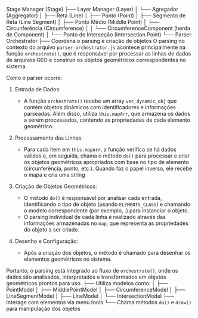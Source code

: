 Stage Manager (Stage)
   ├── Layer Manager (Layer)
   │   └── Agregador (Aggregator)
   │       ├── Reta (Line)
   │       ├── Ponto (Point)
   │       ├── Segmento de Reta (Line Segment)
   │       ├── Ponto Médio (Middle Point)
   │       ├── Circunferência (Circumference)
   │       │   └── CircumferenceComponent (herda de Component)
   │       └── Ponto de Interseção (Intersection Point)
   └── Parser Orchestrator
           ├── Coordena o parsing e criação de objetos
             O parsing no contexto do arquivo `parser-orchestrator.js` acontece principalmente na função `orchestrate()`, que é responsável por processar as linhas de dados de arquivos GEO e construir os objetos geométricos correspondentes no sistema.

Como o parser ocorre:

1. Entrada de Dados:
   - A função `orchestrate()` recebe um array `vec_dynamic_obj` que contém objetos dinâmicos com identificadores e informações parseadas. Além disso, utiliza `this.mapArr`, que armazena os dados a serem processados, contendo as propriedades de cada elemento geométrico.

2. Processamento das Linhas:
   - Para cada item em `this.mapArr`, a função verifica se há dados válidos e, em seguida, chama o método `do()` para processar e criar os objetos geométricos apropriados com base no tipo de elemento (circunferência, ponto, etc.).
Quando faz o papel inverso, ele recebe o mapa e cria uma string
3. Criação de Objetos Geométricos:
   - O método `do()` é responsável por analisar cada entrada, identificando o tipo de objeto (usando `ELEMENTS_CLASS`) e chamando o modelo correspondente (por exemplo, .) para instanciar o objeto.
   - O parsing individual de cada linha é realizado através das informações armazenadas no `map`, que representa as propriedades do objeto a ser criado.

4. Desenho e Configuração:
   - Após a criação dos objetos, o método  é chamado para desenhar os elementos geométricos no sistema. 

Portanto, o parsing está integrado ao fluxo de `orchestrate()`, onde os dados são analisados, interpretados e transformados em objetos geométricos prontos para uso.
           ├── Utiliza modelos como:
           │   ├── PointModel
           │   ├── MiddlePointModel
           │   ├── CircumferenceModel
           │   ├── LineSegmentModel
           │   ├── LineModel
           │   └── IntersectionModel
           ├── Interage com elementos via menu.tools
           └── Chama métodos `do()` e `draw()` para manipulação dos objetos
